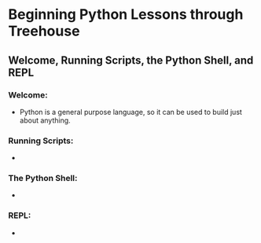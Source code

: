 # Beginning Python Lessons through Treehouse

## Welcome, Running Scripts, the Python Shell, and REPL

### Welcome:
- Python is a general purpose language, so it can be used to build just about anything.

### Running Scripts:
-

### The Python Shell:
-

### REPL:
-
